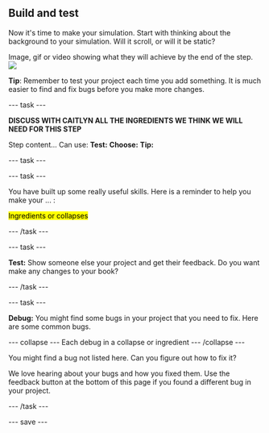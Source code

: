 ## Build and test

Now it's time to make your simulation. Start with thinking about the background to your simulation. Will it scroll, or will it be static?

Image, gif or video showing what they will achieve by the end of the step. ![](images/image.png)

**Tip**: Remember to test your project each time you add something. It is much easier to find and fix bugs before you make more changes.

--- task ---

**DISCUSS WITH CAITLYN ALL THE INGREDIENTS WE THINK WE WILL NEED FOR THIS STEP**

Step content... 
Can use:
**Test:**
**Choose:**
**Tip:**

--- task ---

--- task ---

You have built up some really useful skills. Here is a reminder to help you make your ... : 

<mark> Ingredients or collapses </mark>

--- /task ---

--- task ---

**Test:** Show someone else your project and get their feedback. Do you want make any changes to your book? 

--- /task ---

--- task ---

**Debug:** You might find some bugs in your project that you need to fix. Here are some common bugs.

--- collapse ---
Each debug in a collapse or ingredient
--- /collapse ---

You might find a bug not listed here. Can you figure out how to fix it?

We love hearing about your bugs and how you fixed them. Use the feedback button at the bottom of this page if you found a different bug in your project.

--- /task ---


--- save ---
